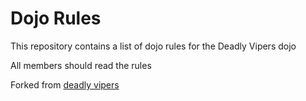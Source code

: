 Dojo Rules
==========

This repository contains a list of dojo rules for the Deadly Vipers dojo

All members should read the rules

Forked from [deadly vipers](https://github.com/deadlyvipers)

